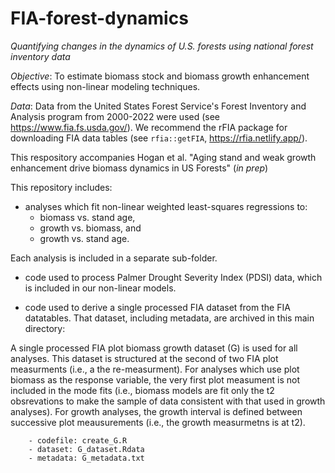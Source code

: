 # FIA-forest-dynamics

*Quantifying changes in the dynamics of U.S. forests using national forest inventory data*

*Objective*:  To estimate biomass stock and biomass growth enhancement effects using non-linear modeling techniques. 

*Data*:  Data from the United States Forest Service's Forest Inventory and Analysis program from 2000-2022 were used (see https://www.fia.fs.usda.gov/).
We recommend the rFIA package for downloading FIA data tables (see `rfia::getFIA`, https://rfia.netlify.app/).

This respository accompanies Hogan et al. "Aging stand and weak growth enhancement drive biomass dynamics in US Forests"  (*in prep*)

This repository includes: 

* analyses which fit non-linear weighted least-squares regressions to: 
    - biomass vs. stand age, 
    - growth vs. biomass, and 
    - growth vs. stand age.

Each analysis is included in a separate sub-folder.


* code used to process Palmer Drought Severity Index (PDSI) data, which is included in our non-linear models.
 
 
* code used to derive a single processed FIA dataset from the FIA datatables. That dataset, including metadata, are archived in this main directory:

A single processed FIA plot biomass growth dataset (G) is used for all analyses.  This dataset is structured at the second of two FIA plot measurments (i.e., a the re-measurment).  For analyses which use plot biomass as the response variable, the very first plot measument is not included in the mode fits (i.e., biomass models are fit only the t2 obsrevations to make the sample of data consistent with that used in growth analyses).  For growth analyses, the growth interval is defined between successive plot meausurements (i.e., the growth measurmetns is at t2).  

        - codefile: create_G.R
        - dataset: G_dataset.Rdata
        - metadata: G_metadata.txt
